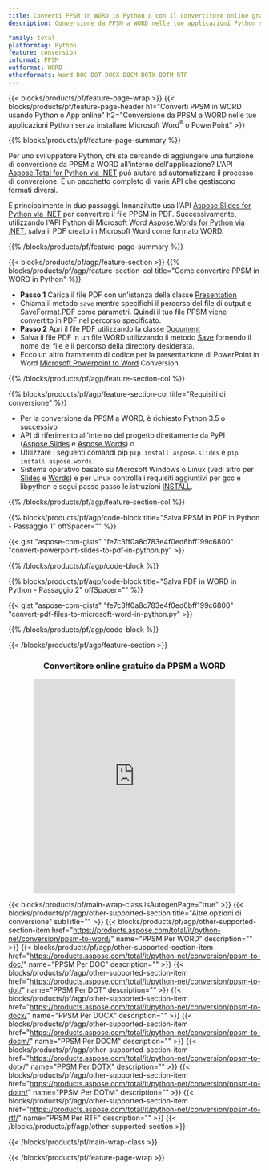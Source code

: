 ```yaml
---
title: Converti PPSM in WORD in Python o con il convertitore online gratuito
description: Conversione da PPSM a WORD nelle tue applicazioni Python senza utilizzare Microsoft Word o PowerPoint o in linea. Prova rapidamente il convertitore online gratuito da CSV a POT prima di integrare il codice. 

family: total
platformtag: Python
feature: conversion
informat: PPSM
outformat: WORD
otherformats: Word DOC DOT DOCX DOCM DOTX DOTM RTF
---
```

{{< blocks/products/pf/feature-page-wrap >}}
{{< blocks/products/pf/feature-page-header h1="Converti PPSM in WORD usando Python o App online" h2="Conversione da PPSM a WORD nelle tue applicazioni Python senza installare Microsoft Word<sup>&reg;</sup> o PowerPoint" >}}

{{% blocks/products/pf/feature-page-summary %}}

Per uno sviluppatore Python, chi sta cercando di aggiungere una funzione di conversione da PPSM a WORD all'interno dell'applicazione? L'API [Aspose.Total for Python via .NET](https://products.aspose.com/total/python-net/) può aiutare ad automatizzare il processo di conversione. È un pacchetto completo di varie API che gestiscono formati diversi.  

È principalmente in due passaggi. Innanzitutto usa l'API [Aspose.Slides for Python via .NET](https://products.aspose.com/slides/python-net/) per convertire il file PPSM in PDF. Successivamente, utilizzando l'API Python di Microsoft Word [Aspose.Words for Python via .NET](https://products.aspose.com/words/python-net/), salva il PDF creato in Microsoft Word come formato WORD. 

{{% /blocks/products/pf/feature-page-summary %}}

{{< blocks/products/pf/agp/feature-section >}}
{{% blocks/products/pf/agp/feature-section-col title="Come convertire PPSM in WORD in Python" %}}
-  **Passo 1** Carica il file PDF con un'istanza della classe [Presentation](https://reference.aspose.com/slides/python-net/aspose.slides/presentation/)
-  Chiama il metodo `save` mentre specifichi il percorso del file di output e SaveFormat.PDF come parametri. Quindi il tuo file PPSM viene convertito in PDF nel percorso specificato.
- **Passo 2** Apri il file PDF utilizzando la classe [Document](https://reference.aspose.com/words/python-net/aspose.words/document/)
- Salva il file PDF in un file WORD utilizzando il metodo [Save](https://reference.aspose.com/words/python-net/aspose.words/document/save/) fornendo il nome del file e il percorso della directory desiderata.
- Ecco un altro frammento di codice per la presentazione di PowerPoint in Word [Microsoft Powerpoint to Word](https://products.aspose.com/total/python-net/conversion/) Conversion.

{{% /blocks/products/pf/agp/feature-section-col %}}

{{% blocks/products/pf/agp/feature-section-col title="Requisiti di conversione" %}}

- Per la conversione da PPSM a WORD, è richiesto Python 3.5 o successivo
- API di riferimento all'interno del progetto direttamente da PyPI ([Aspose.Slides](https://pypi.org/project/Aspose.Slides/) e [Aspose.Words](https://pypi.org/project/aspose-words/)) o
- Utilizzare i seguenti comandi pip ```pip install aspose.slides``` e ```pip install aspose.words```. 
- Sistema operativo basato su Microsoft Windows o Linux (vedi altro per [Slides](https://docs.aspose.com/slides/python-net/system-requirements/) e [Words](https://docs.aspose.com/words/python-net/system-requirements/)) e per Linux controlla i requisiti aggiuntivi per gcc e libpython e segui passo passo le istruzioni [INSTALL](https://docs.aspose.com/words/python-net/installation/).
 

{{% /blocks/products/pf/agp/feature-section-col %}}

{{% blocks/products/pf/agp/code-block title="Salva PPSM in PDF in Python - Passaggio 1" offSpacer="" %}}

{{< gist "aspose-com-gists" "fe7c3ff0a8c783e4f0ed6bff199c6800" "convert-powerpoint-slides-to-pdf-in-python.py" >}}

{{% /blocks/products/pf/agp/code-block %}}

{{% blocks/products/pf/agp/code-block title="Salva PDF in WORD in Python - Passaggio 2" offSpacer="" %}}

{{< gist "aspose-com-gists" "fe7c3ff0a8c783e4f0ed6bff199c6800" "convert-pdf-files-to-microsoft-word-in-python.py" >}}

{{% /blocks/products/pf/agp/code-block %}}

{{< /blocks/products/pf/agp/feature-section >}}
<div class="container-fluid agp-content bg-white aboutfile box-1 vh100 section nopbtm">
<div class=container>
<div class=row>
<div class="demobox tc col-md-12 padding-0" align="center">

<h3>Convertitore online gratuito da PPSM a WORD</h3>

<iframe style="border: none; height: 426px;" scrolling="no" src="https://total-conversion-app-65z5r2lp.qa.k8s.dynabic.com/?to=docx&from=ppsm" id="child-iframe" width="80%"></iframe>

</div></div>
</div></div>

{{< blocks/products/pf/main-wrap-class isAutogenPage="true" >}}
{{< blocks/products/pf/agp/other-supported-section title="Altre opzioni di conversione" subTitle="" >}}
{{< blocks/products/pf/agp/other-supported-section-item href="https://products.aspose.com/total/it/python-net/conversion/ppsm-to-word/" name="PPSM Per WORD" description="" >}}
{{< blocks/products/pf/agp/other-supported-section-item href="https://products.aspose.com/total/it/python-net/conversion/ppsm-to-doc/" name="PPSM Per DOC" description="" >}}
{{< blocks/products/pf/agp/other-supported-section-item href="https://products.aspose.com/total/it/python-net/conversion/ppsm-to-dot/" name="PPSM Per DOT" description="" >}}
{{< blocks/products/pf/agp/other-supported-section-item href="https://products.aspose.com/total/it/python-net/conversion/ppsm-to-docx/" name="PPSM Per DOCX" description="" >}}
{{< blocks/products/pf/agp/other-supported-section-item href="https://products.aspose.com/total/it/python-net/conversion/ppsm-to-docm/" name="PPSM Per DOCM" description="" >}}
{{< blocks/products/pf/agp/other-supported-section-item href="https://products.aspose.com/total/it/python-net/conversion/ppsm-to-dotx/" name="PPSM Per DOTX" description="" >}}
{{< blocks/products/pf/agp/other-supported-section-item href="https://products.aspose.com/total/it/python-net/conversion/ppsm-to-dotm/" name="PPSM Per DOTM" description="" >}}
{{< blocks/products/pf/agp/other-supported-section-item href="https://products.aspose.com/total/it/python-net/conversion/ppsm-to-rtf/" name="PPSM Per RTF" description="" >}}
{{< /blocks/products/pf/agp/other-supported-section >}}

{{< /blocks/products/pf/main-wrap-class >}}

{{< /blocks/products/pf/feature-page-wrap >}}
